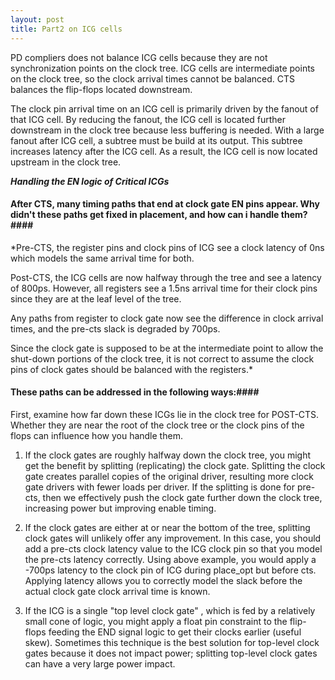 ```yaml
---
layout: post
title: Part2 on ICG cells
---
```


PD compliers does not balance ICG cells because they are not synchronization points on the clock tree. ICG cells are intermediate points on the clock tree, so the clock arrival times cannot be balanced. CTS balances the flip-flops located downstream.

The clock pin arrival time on an ICG cell is primarily driven by the fanout of that ICG cell. By reducing the fanout, the ICG cell is located further downstream in the clock tree because less buffering is needed. With a large fanout after ICG cell, a subtree must be build at its output. This subtree increases latency after the ICG cell. As a result, the ICG cell is now located upstream in the clock tree.

***Handling the EN logic of Critical ICGs***
#### After CTS, many timing paths that end at clock gate EN pins appear. Why didn't these paths get fixed in placement, and how can i handle them?####

*Pre-CTS, the register pins and clock pins of ICG see a clock latency of 0ns which models the same arrival time for both.

Post-CTS, the ICG cells are now halfway through the tree and see a latency of 800ps. However, all registers see a 1.5ns arrival time for their clock pins since they are at the leaf level of the tree.

Any paths from register to clock gate now see the difference in clock arrival times, and the pre-cts slack is degraded by 700ps.

Since the clock gate is supposed to be at the intermediate point to allow the shut-down portions of the clock tree, it is not correct to assume the clock pins of clock gates should be balanced with the registers.*


#### These paths can be addressed in the following ways:####

First, examine how far down these ICGs lie in the clock tree for POST-CTS. Whether they are near the root of the clock tree or the clock pins of the flops can influence how you handle them.

1. If the clock gates are roughly halfway down the clock tree, you might get the benefit by splitting (replicating) the clock gate. Splitting the clock gate creates parallel copies of the original driver, resulting more clock gate drivers with fewer loads per driver. If the splitting is done for pre-cts, then we effectively push the clock gate further down the clock tree, increasing power but improving enable timing.

2. If the clock gates are either at or near the bottom of the tree, splitting clock gates will unlikely offer any improvement. In this case, you should add a pre-cts clock latency value to the ICG clock pin so that you model the pre-cts latency correctly. Using above example, you would apply a -700ps latency to the clock pin of ICG during place_opt but before cts. Applying latency allows you to correctly model the slack before the actual clock gate clock arrival time is known.

3. If the ICG is a single "top level clock gate" , which is fed by a relatively small cone of logic, you might apply a float pin constraint to the flip-flops feeding the END signal logic to get their clocks earlier (useful skew). Sometimes this technique is the best solution for top-level clock gates because it does not impact power; splitting top-level clock gates can have a very large power impact.
